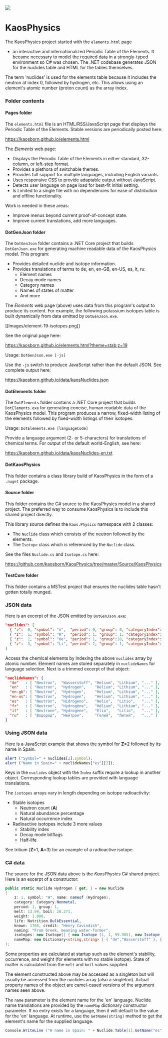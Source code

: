 ﻿<a href="https://github.com/kaosborn/KaosPhysics/blob/master/.github/workflows/test.yml">
<img src="https://github.com/kaosborn/KaosPhysics/workflows/test/badge.svg"></a>

# KaosPhysics

The KaosPhysics project started with the `elements.html` page
 - an interactive and internationalized Periodic Table of the Elements.
It became necessary to model the required data in a strongly-typed environment so C# was chosen.
The .NET codebase generates JSON for the nuclides table and HTML for the tables themselves.

The term 'nuclides' is used for the elements table because it includes the neutron at index 0, followed by hydrogen, etc.
This allows using an element's atomic number (proton count) as the array index.

### Folder contents

#### Pages folder

The `elements.html` file is an HTML/RSS/JavaScript page that displays the Periodic Table of the Elements.
Stable versions are periodically posted here:

https://kaosborn.github.io/elements.html

The *Elements* web page:

* Displays the Periodic Table of the Elements in either standard, 32-column, or left-step format.
* Provides a plethora of switchable themes.
* Provides full support for multiple languages, including English variants.
* Uses responsive CSS to provide adaptable output without JavaScript.
* Detects user language on page load for best-fit initial setting.
* Is Limited to a single file with no dependencies for ease of distribution and offline functionality.

Work is needed in these areas:

* Improve menus beyond current proof-of-concept state.
* Improve current translations, add more languages.

#### DotGenJson folder

The `DotGenJson` folder contains a .NET Core project that builds `DotGenJson.exe`
for generating machine readable data of the KaosPhysics model.
This program:

* Provides detailed nuclide and isotope information.
* Provides translations of terms to de, en, en-GB, en-US, es, it, ru:
  * Element names
  * Decay mode names
  * Category names
  * Names of states of matter
  * And more

The *Elements* web page (above) uses data from this program's output to produce its content.
For example,
the following potassium isotopes table is built dynamically from data emitted by `DotGenJson.exe`.

[[Images/element-19-isotopes.png]]

See the original page here:

https://kaosborn.github.io/elements.html?theme=stab;z=19

Usage: `DotGenJson.exe [-js]`

Use the `-js` switch to produce JavaScript rather than the default JSON.
See complete output here:

https://kaosborn.github.io/data/kaosNuclides.json

#### DotElements folder

The `DotElements` folder contains a .NET Core project that builds `DotElements.exe`
for generating concise, human readable data of the KaosPhysics model.
This program produces a narrow, fixed-width listing of the elements
followed by fixed-width listings of their isotopes.

Usage: `DotElements.exe [languageCode]`

Provide a language argument (2- or 5-characters) for translations of chemical terms.
For output of the default world-English, see here:

https://kaosborn.github.io/data/kaosNuclides-en.txt

#### DotKaosPhysics

This folder contains a class library build of KaosPhysics in the form of a `.nuget` package.

#### Source folder

This folder contains the C# source to the KaosPhysics model in a shared project.
The preferred way to consume KaosPhysics is to include this shared project directly.

This library source defines the `Kaos.Physics` namespace with 2 classes:

* The `Nuclide` class which consists of the neutron followed by the elements.
* The `Isotope` class which is referenced by the `Nuclide` class.

See the files `Nuclide.cs` and `Isotope.cs` here:

https://github.com/kaosborn/KaosPhysics/tree/master/Source/KaosPhysics

#### TestCore folder

This folder contains a MSTest project that ensures the nuclides table hasn't gotten totally munged.

### JSON data

Here is an excerpt of the JSON emitted by `DotGenJson.exe`:

```json
"nuclides": [
  { "z":  0, "symbol": "n",  "period": 0, "group": 0, "categoryIndex": 7, "block": " ", "occurrenceIndex": 1, "lifeIndex": 0, "discoveryYear": 1932, "discoveryIndex": 4, "stateIndex": 0, "melt":     null, "boil":     null, "weight":   1.000, "stableCount": 0, "stabilityIndex": 4, "isotopes": [{"z":0,"a":1,"abundance":0,"occurrenceIndex":1,"stabilityIndex":4,"decayFlags":4,"halflife":610.1}] },
  { "z":  1, "symbol": "H",  "period": 1, "group": 1, "categoryIndex": 7, "block": "s", "occurrenceIndex": 3, "lifeIndex": 1, "discoveryYear": 1766, "discoveryIndex": 1, "stateIndex": 3, "melt":   13.990, "boil":   20.271, "weight":   1.008, "stableCount": 2, "stabilityIndex": 0, "isotopes": [{"z":1,"a":1,"abundance":99.98,"occurrenceIndex":3}, {"z":1,"a":2,"abundance":0.02,"occurrenceIndex":3}, {"z":1,"a":3,"abundance":0,"occurrenceIndex":1,"stabilityIndex":3,"decayFlags":4,"halflife":388781648.64}] },
  { "z":  2, "symbol": "He", "period": 1, "group":18, "categoryIndex": 9, "block": "s", "occurrenceIndex": 3, "lifeIndex": 0, "discoveryYear": 1868, "discoveryIndex": 2, "stateIndex": 3, "melt":    0.950, "boil":    4.222, "weight":   4.003, "stableCount": 2, "stabilityIndex": 0, "isotopes": [{"z":2,"a":3,"abundance":0.0002,"occurrenceIndex":3}, {"z":2,"a":4,"abundance":99.9998,"occurrenceIndex":3}] },
  { "z":  3, "symbol": "Li", "period": 2, "group": 1, "categoryIndex": 0, "block": "s", "occurrenceIndex": 3, "lifeIndex": 2, "discoveryYear": 1817, "discoveryIndex": 2, "stateIndex": 1, "melt":  453.650, "boil": 1603.000, "weight":   6.940, "stableCount": 2, "stabilityIndex": 0, "isotopes": [{"z":3,"a":6,"abundance":7.59,"occurrenceIndex":3}, {"z":3,"a":7,"abundance":92.41,"occurrenceIndex":3}] }
]
```

Access the chemical elements by indexing the above `nuclides` array by atomic number.
Element names are stored separately in `nuclideNames` for language selection.
Next is a trimmed excerpt of that object:

```json
"nuclideNames": {
  "de"   : [ "Neutron",  "Wasserstoff", "Helium", "Lithium", "..." ],
  "en"   : [ "Neutron",  "Hydrogen",    "Helium", "Lithium", "..." ],
  "en-gb": [ "Neutron",  "Hydrogen",    "Helium", "Lithium", "..." ],
  "en-us": [ "Neutron",  "Hydrogen",    "Helium", "Lithium", "..." ],
  "es"   : [ "Neutrón",  "Hidrógeno",   "Helio",  "Litio",   "..." ],
  "fr"   : [ "Neutron",  "Hydrogène",   "Hélium", "Lithium", "..." ],
  "it"   : [ "Neutrone", "Hydrogène",   "Elio",   "Litio",   "..." ],
  "ru"   : [ "Водород",  "Нейтрон",     "Гелий",  "Литий",   "..." ]
}
```

### Using JSON data

Here is a JavaScript example that shows the symbol for **Z**=2 followed by its name in Spain.

```js
alert ("Symbol=" + nuclides[2].symbol);
alert ("Name in Spain=" + nuclideNames["es"][2]);
```

Keys in the `nuclides` object with the `Index` suffix require a lookup in another object.
Corresponding lookup tables are provided with language translations.

The `isotopes` arrays vary in length depending on isotope radioactivity:

* Stable isotopes
  * Neutron count (**A**)
  * Natural abundance percentage
  * Natural occurrence index
* Radioactive isotopes include 3 more values
  * Stability index
  * Decay mode bitflags
  * Half-life

See tritium (**Z**=1, **A**=3) for an example of a radioactive isotope.

### C# data

The source for the JSON data above is the *KaosPhysics* C# shared project.
Here is an excerpt of a constructor:

```cs
public static Nuclide Hydrogen { get; } = new Nuclide
(
    z: 1, symbol: "H", name: nameof (Hydrogen),
    category: Category.Nonmetal,
    period: 1, group: 1,
    melt: 13.99, boil: 20.271,
    weight: 1.008,
    life: Nutrition.BulkEssential,
    known: 1766, credit: "Henry Cavindish",
    naming: "From Greek, meaning water-former",
    isotopes: new Isotope[] { new Isotope (1, 1, 99.985), new Isotope (1, 2, 0.015), new Isotope (1, 3, 0.0, 12.32*31556952.0, Decay.BetaMinus) },
    nameMap: new Dictionary<string,string> { { "de","Wasserstoff" }, { "es","Hidrógeno" }, { "fr","Hydrogène" }, { "it","Hydrogène" }, { "ru","Нейтрон" } }
);
```

Some properties are calculated at startup
such as the element's stability, occurrence, and weight (for elements with no stable isotope).
State of matter is calculated from the `melt` and `boil` values supplied.

The element constructed above may be accessed as a singleton
but will usually be accessed from the nuclides array (also a singleton).
Actual property names of the object are camel-cased versions of the argument names seen above.

The `name` parameter is the element name for the 'en' language.
Nuclide name translations are provided by the `nameMap` dictionary constructor parameter.
If no entry exists for a language, then it will default to the value for the 'en' language.
At runtime, use the `GetName(string)` method to get the element's name for the supplied language.

```cs
Console.WriteLine ("H name in Spain: " + Nuclide.Table[1].GetName("es"));
```
